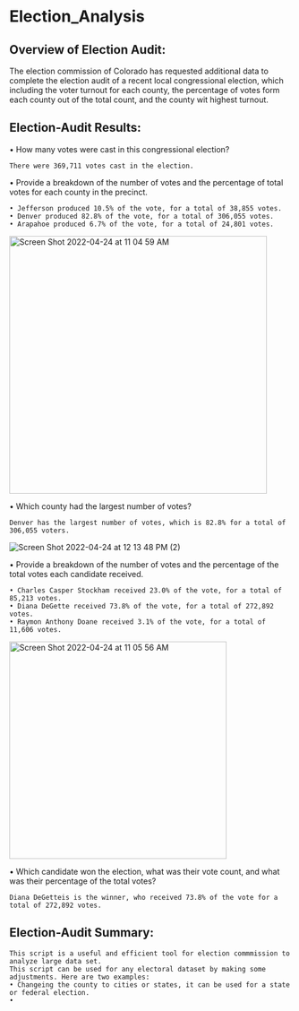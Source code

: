 # Election_Analysis

## Overview of Election Audit: 
The election commission of Colorado has requested additional data to complete the election audit of a recent local congressional election, which including the voter turnout for each county, the percentage of votes form each county out of the total count, and the county wit highest turnout. 

## Election-Audit Results:

 •	How many votes were cast in this congressional election?
 
    There were 369,711 votes cast in the election.

 •	Provide a breakdown of the number of votes and the percentage of total votes for each county in the precinct.
 
    • Jefferson produced 10.5% of the vote, for a total of 38,855 votes.
    • Denver produced 82.8% of the vote, for a total of 306,055 votes.
    • Arapahoe produced 6.7% of the vote, for a total of 24,801 votes.   
    
   <img width="460" alt="Screen Shot 2022-04-24 at 11 04 59 AM" src="https://user-images.githubusercontent.com/102264298/164988077-659b5ea4-0b23-4f65-82d0-c77d31598a17.png"> 
    

 •	Which county had the largest number of votes?
 
    Denver has the largest number of votes, which is 82.8% for a total of 306,055 voters. 
    
![Screen Shot 2022-04-24 at 12 13 48 PM (2)](https://user-images.githubusercontent.com/102264298/164988271-a690f754-8c35-422c-8cc1-90763462b973.png)

 •	Provide a breakdown of the number of votes and the percentage of the total votes each candidate received.
 
    • Charles Casper Stockham received 23.0% of the vote, for a total of 85,213 votes.
    • Diana DeGette received 73.8% of the vote, for a total of 272,892 votes.
    • Raymon Anthony Doane received 3.1% of the vote, for a total of 11,606 votes. 
    
   <img width="388" alt="Screen Shot 2022-04-24 at 11 05 56 AM" src="https://user-images.githubusercontent.com/102264298/164988076-55f01732-572f-44e1-8b10-020afee50eb1.png">


 •	Which candidate won the election, what was their vote count, and what was their percentage of the total votes?
 
    Diana DeGetteis is the winner, who received 73.8% of the vote for a total of 272,892 votes.    
    
## Election-Audit Summary:

    This script is a useful and efficient tool for election commmission to analyze large data set. 
    This script can be used for any electoral dataset by making some adjustments. Here are two examples:
    • Changeing the county to cities or states, it can be used for a state or federal election. 
    • 




